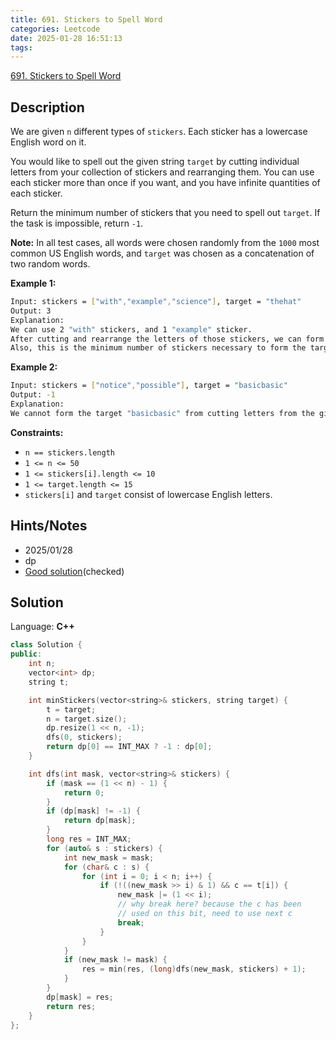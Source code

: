 ```yaml
---
title: 691. Stickers to Spell Word
categories: Leetcode
date: 2025-01-28 16:51:13
tags:
---
```


[691. Stickers to Spell Word](https://leetcode.com/problems/stickers-to-spell-word/description/?envType=company&envId=facebook&favoriteSlug=facebook-three-months)

## Description

We are given `n` different types of `stickers`. Each sticker has a lowercase English word on it.

You would like to spell out the given string `target` by cutting individual letters from your collection of stickers and rearranging them. You can use each sticker more than once if you want, and you have infinite quantities of each sticker.

Return the minimum number of stickers that you need to spell out `target`. If the task is impossible, return `-1`.

**Note:**  In all test cases, all words were chosen randomly from the `1000` most common US English words, and `target` was chosen as a concatenation of two random words.

**Example 1:**

```bash
Input: stickers = ["with","example","science"], target = "thehat"
Output: 3
Explanation:
We can use 2 "with" stickers, and 1 "example" sticker.
After cutting and rearrange the letters of those stickers, we can form the target "thehat".
Also, this is the minimum number of stickers necessary to form the target string.
```

**Example 2:**

```bash
Input: stickers = ["notice","possible"], target = "basicbasic"
Output: -1
Explanation:
We cannot form the target "basicbasic" from cutting letters from the given stickers.
```

**Constraints:**

- `n == stickers.length`
- `1 <= n <= 50`
- `1 <= stickers[i].length <= 10`
- `1 <= target.length <= 15`
- `stickers[i]` and `target` consist of lowercase English letters.

## Hints/Notes

- 2025/01/28
- dp
- [Good solution](https://leetcode.com/problems/stickers-to-spell-word/description/?envType=company&envId=facebook&favoriteSlug=facebook-three-months)(checked)

## Solution

Language: **C++**

```C++
class Solution {
public:
    int n;
    vector<int> dp;
    string t;

    int minStickers(vector<string>& stickers, string target) {
        t = target;
        n = target.size();
        dp.resize(1 << n, -1);
        dfs(0, stickers);
        return dp[0] == INT_MAX ? -1 : dp[0];
    }

    int dfs(int mask, vector<string>& stickers) {
        if (mask == (1 << n) - 1) {
            return 0;
        }
        if (dp[mask] != -1) {
            return dp[mask];
        }
        long res = INT_MAX;
        for (auto& s : stickers) {
            int new_mask = mask;
            for (char& c : s) {
                for (int i = 0; i < n; i++) {
                    if (!((new_mask >> i) & 1) && c == t[i]) {
                        new_mask |= (1 << i);
                        // why break here? because the c has been
                        // used on this bit, need to use next c
                        break;
                    }
                }
            }
            if (new_mask != mask) {
                res = min(res, (long)dfs(new_mask, stickers) + 1);
            }
        }
        dp[mask] = res;
        return res;
    }
};
```
